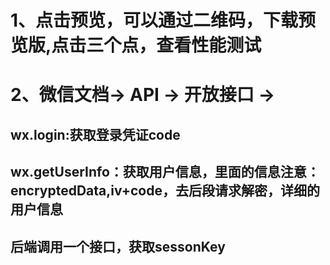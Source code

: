 # 1、点击预览，可以通过二维码，下载预览版,点击三个点，查看性能测试

# 2、微信文档-> API -> 开放接口 ->
## wx.login:获取登录凭证code
## wx.getUserInfo：获取用户信息，里面的信息注意：encryptedData,iv+code，去后段请求解密，详细的用户信息
## 后端调用一个接口，获取sessonKey